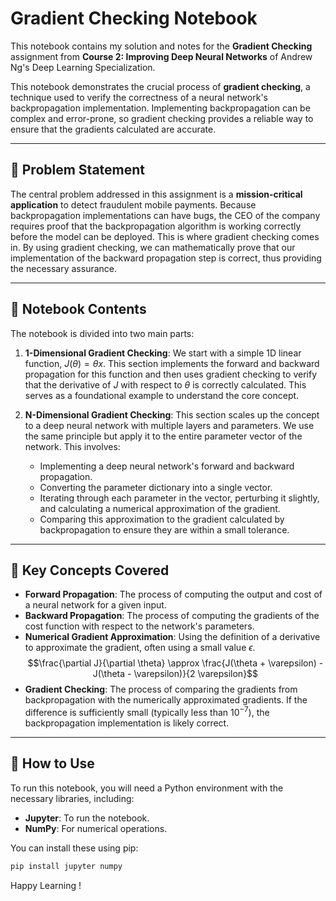 # Gradient Checking Notebook

This notebook contains my solution and notes for the **Gradient Checking** assignment from **Course 2: Improving Deep Neural Networks** of Andrew Ng's Deep Learning Specialization.

This notebook demonstrates the crucial process of **gradient checking**, a technique used to verify the correctness of a neural network's backpropagation implementation. Implementing backpropagation can be complex and error-prone, so gradient checking provides a reliable way to ensure that the gradients calculated are accurate.

***

## 📝 Problem Statement

The central problem addressed in this assignment is a **mission-critical application** to detect fraudulent mobile payments. Because backpropagation implementations can have bugs, the CEO of the company requires proof that the backpropagation algorithm is working correctly before the model can be deployed. This is where gradient checking comes in. By using gradient checking, we can mathematically prove that our implementation of the backward propagation step is correct, thus providing the necessary assurance.

***

## 📝 Notebook Contents

The notebook is divided into two main parts:

1.  **1-Dimensional Gradient Checking**: We start with a simple 1D linear function, $J(\theta) = \theta x$. This section implements the forward and backward propagation for this function and then uses gradient checking to verify that the derivative of $J$ with respect to $\theta$ is correctly calculated. This serves as a foundational example to understand the core concept.

2.  **N-Dimensional Gradient Checking**: This section scales up the concept to a deep neural network with multiple layers and parameters. We use the same principle but apply it to the entire parameter vector of the network. This involves:
    * Implementing a deep neural network's forward and backward propagation.
    * Converting the parameter dictionary into a single vector.
    * Iterating through each parameter in the vector, perturbing it slightly, and calculating a numerical approximation of the gradient.
    * Comparing this approximation to the gradient calculated by backpropagation to ensure they are within a small tolerance.

***

## 🔑 Key Concepts Covered

* **Forward Propagation**: The process of computing the output and cost of a neural network for a given input.
* **Backward Propagation**: The process of computing the gradients of the cost function with respect to the network's parameters.
* **Numerical Gradient Approximation**: Using the definition of a derivative to approximate the gradient, often using a small value $\epsilon$.
    $$\frac{\partial J}{\partial \theta} \approx \frac{J(\theta + \varepsilon) - J(\theta - \varepsilon)}{2 \varepsilon}$$
* **Gradient Checking**: The process of comparing the gradients from backpropagation with the numerically approximated gradients. If the difference is sufficiently small (typically less than $10^{-7}$), the backpropagation implementation is likely correct.

***

## 🚀 How to Use

To run this notebook, you will need a Python environment with the necessary libraries, including:

* **Jupyter**: To run the notebook.
* **NumPy**: For numerical operations.

You can install these using pip:
```bash
pip install jupyter numpy
```

Happy Learning !